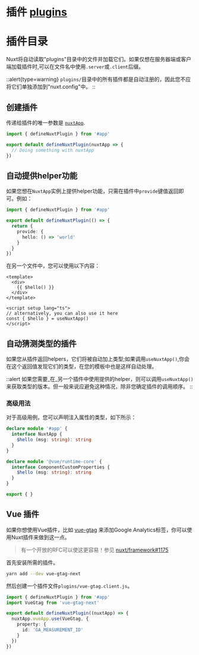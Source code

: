 # 插件 [plugins](https://v3.nuxtjs.org/docs/directory-structure/plugins)

# 插件目录

Nuxt将自动读取"plugins"目录中的文件并加载它们。如果仅想在服务器端或客户端加载插件时,可以在文件名中使用`.server`或`.client`后缀。

::alert{type=warning}
`plugins/`目录中的所有插件都是自动注册的，因此您不应将它们单独添加到"nuxt.config"中。
::

## 创建插件

传递给插件的唯一参数是 [`nuxtApp`](/docs/usage/nuxt-app).

```ts
import { defineNuxtPlugin } from '#app'

export default defineNuxtPlugin(nuxtApp => {
  // Doing something with nuxtApp
})
```

## 自动提供helper功能

如果您想在`NuxtApp`实例上提供helper功能，只需在插件中`provide`键值返回即可。例如：

```ts
import { defineNuxtPlugin } from '#app'

export default defineNuxtPlugin(() => {
  return {
    provide: {
      hello: () => 'world'
    }
  }
})
```

在另一个文件中，您可以使用以下内容：

```vue
<template>
  <div>
    {{ $hello() }}
  </div>
</template>

<script setup lang="ts">
// alternatively, you can also use it here
const { $hello } = useNuxtApp()
</script>
```

## 自动猜测类型的插件

如果您从插件返回helpers，它们将被自动加上类型;如果调用`useNuxtApp()`,你会在这个返回值发现它们的类型，在您的模板中也是这样自动处理。

::alert
如果您需要_在_另一个插件中使用提供的helper，则可以调用`useNuxtApp()`来获取类型的版本。但一般来说应避免这种情况，除非您确定插件的调用顺序。
::

### 高级用法

对于高级用例，您可以声明注入属性的类型，如下所示：

```ts [index.d.ts]
declare module '#app' {
  interface NuxtApp {
    $hello (msg: string): string
  }
}

declare module '@vue/runtime-core' {
  interface ComponentCustomProperties {
    $hello (msg: string): string
  }
}

export { }
```

## Vue 插件

如果你想使用Vue插件，比如 [vue-gtag](https://github.com/MatteoGabriele/vue-gtag) 来添加Google Analytics标签，你可以使用Nuxt插件来做到这一点。

> 有一个开放的RFC可以使这更容易！参见 [nuxt/framework#1175](https://github.com/nuxt/framework/discussions/1175)

首先安装所需的插件。

```bash
yarn add --dev vue-gtag-next
```

然后创建一个插件文件`plugins/vue-gtag.client.js`。

```ts
import { defineNuxtPlugin } from '#app'
import VueGtag from 'vue-gtag-next'

export default defineNuxtPlugin((nuxtApp) => {
  nuxtApp.vueApp.use(VueGtag, {
    property: {
      id: 'GA_MEASUREMENT_ID'
    }
  })
})
```
